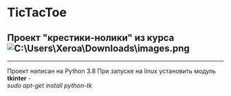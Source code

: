 # TicTacToe

## Проект "крестики-нолики" из курса ![C:\Users\Xeroa\Downloads\images.png](https://letpy.com/)

---

Проект написан на Python 3.8
При запуске на linux установить модуль **tkinter** -  
_sudo apt-get install python-tk_
